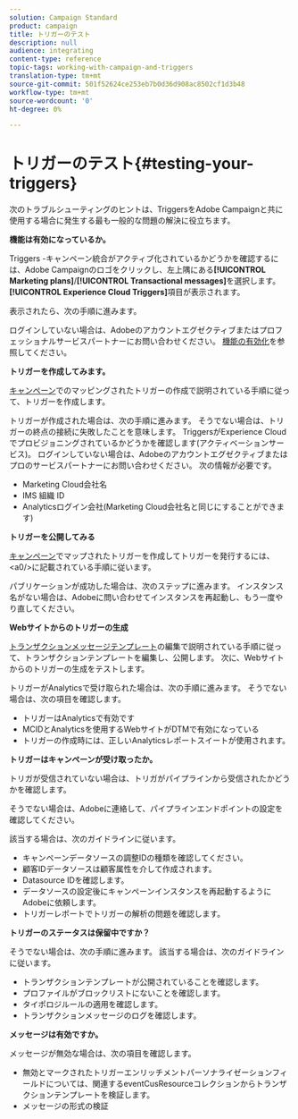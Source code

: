 ```yaml
---
solution: Campaign Standard
product: campaign
title: トリガーのテスト
description: null
audience: integrating
content-type: reference
topic-tags: working-with-campaign-and-triggers
translation-type: tm+mt
source-git-commit: 501f52624ce253eb7b0d36d908ac8502cf1d3b48
workflow-type: tm+mt
source-wordcount: '0'
ht-degree: 0%

---
```



# トリガーのテスト{#testing-your-triggers}

次のトラブルシューティングのヒントは、TriggersをAdobe Campaignと共に使用する場合に発生する最も一般的な問題の解決に役立ちます。

**機能は有効になっているか。**

Triggers -キャンペーン統合がアクティブ化されているかどうかを確認するには、Adobe Campaignのロゴをクリックし、左上隅にある&#x200B;**[!UICONTROL Marketing plans]**/**[!UICONTROL Transactional messages]**&#x200B;を選択します。 **[!UICONTROL Experience Cloud Triggers]**&#x200B;項目が表示されます。

表示されたら、次の手順に進みます。

ログインしていない場合は、Adobeのアカウントエグゼクティブまたはプロフェッショナルサービスパートナーにお問い合わせください。 [機能の有効化](../../integrating/using/configuring-triggers-in-experience-cloud.md#activating-the-functionality)を参照してください。

**トリガーを作成してみます。**

[キャンペーン](../../integrating/using/using-triggers-in-campaign.md#creating-a-mapped-trigger-in-campaign)でのマッピングされたトリガーの作成で説明されている手順に従って、トリガーを作成します。

トリガーが作成された場合は、次の手順に進みます。 そうでない場合は、トリガーの終点の接続に失敗したことを意味します。 TriggersがExperience Cloudでプロビジョニングされているかどうかを確認します(アクティベーションサービス)。 ログインしていない場合は、Adobeのアカウントエグゼクティブまたはプロのサービスパートナーにお問い合わせください。 次の情報が必要です。

* Marketing Cloud会社名
* IMS 組織 ID
* Analyticsログイン会社(Marketing Cloud会社名と同じにすることができます)

**トリガーを公開してみる**

[キャンペーン](../../integrating/using/using-triggers-in-campaign.md#creating-a-mapped-trigger-in-campaign)でマップされたトリガーを作成してトリガーを発行するには、&lt;a0/>に記載されている手順に従います。

パブリケーションが成功した場合は、次のステップに進みます。 インスタンス名がない場合は、Adobeに問い合わせてインスタンスを再起動し、もう一度やり直してください。

**Webサイトからのトリガーの生成**

[トランザクションメッセージテンプレート](../../integrating/using/using-triggers-in-campaign.md#editing-the-transactional-message-template)の編集で説明されている手順に従って、トランザクションテンプレートを編集し、公開します。 次に、Webサイトからのトリガーの生成をテストします。

トリガーがAnalyticsで受け取られた場合は、次の手順に進みます。 そうでない場合は、次の項目を確認します。

* トリガーはAnalyticsで有効です
* MCIDとAnalyticsを使用するWebサイトがDTMで有効になっている
* トリガーの作成時には、正しいAnalyticsレポートスイートが使用されます。

**トリガーはキャンペーンが受け取ったか。**

トリガが受信されていない場合は、トリガがパイプラインから受信されたかどうかを確認します。

そうでない場合は、Adobeに連絡して、パイプラインエンドポイントの設定を確認してください。

該当する場合は、次のガイドラインに従います。

* キャンペーンデータソースの調整IDの種類を確認してください。
* 顧客IDデータソースは顧客属性を介して作成されます。
* Datasource IDを確認します。
* データソースの設定後にキャンペーンインスタンスを再起動するようにAdobeに依頼します。
* トリガーレポートでトリガーの解析の問題を確認します。

**トリガーのステータスは保留中ですか？**

そうでない場合は、次の手順に進みます。 該当する場合は、次のガイドラインに従います。

* トランザクションテンプレートが公開されていることを確認します。
* プロファイルがブロックリストにないことを確認します。
* タイポロジルールの適用を確認します。
* トランザクションメッセージのログを確認します。

**メッセージは有効ですか。**

メッセージが無効な場合は、次の項目を確認します。

* 無効とマークされたトリガーエンリッチメントパーソナライゼーションフィールドについては、関連するeventCusResourceコレクションからトランザクションテンプレートを検証します。
* メッセージの形式の検証

